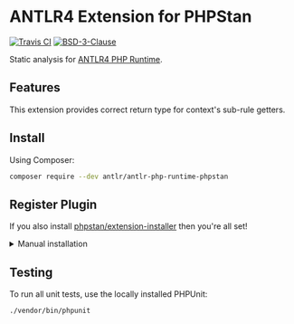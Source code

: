 # ANTLR4 Extension for PHPStan

[![Travis CI](https://api.travis-ci.org/antlr/antlr-php-runtime-phpstan.svg?branch=master)](https://travis-ci.org/antlr/antlr-php-runtime-phpstan)
[![BSD-3-Clause](https://img.shields.io/badge/license-BSD3-brightgreen.svg)](https://github.com/antlr/antlr-php-runtime-phpstan/blob/master/LICENSE)

Static analysis for [ANTLR4 PHP Runtime](https://github.com/antlr/antlr-php-runtime).

## Features

This extension provides correct return type for context's sub-rule getters.

## Install

Using Composer:

```sh
composer require --dev antlr/antlr-php-runtime-phpstan
```

## Register Plugin

If you also install [phpstan/extension-installer](https://github.com/phpstan/extension-installer) then you're all set!

<details>
  <summary>Manual installation</summary>

If you don't want to use `phpstan/extension-installer`, include extension.neon in your project's PHPStan config:

```yaml
includes:
    - vendor/antlr/antlr-php-runtime-phpstan/extension.neon
```
</details>

## Testing
To run all unit tests, use the locally installed PHPUnit:

```sh
./vendor/bin/phpunit
```

